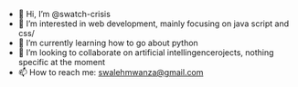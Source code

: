 - 👋 Hi, I’m @swatch-crisis
- 👀 I’m interested in web development, mainly focusing on java script and css/
- 🌱 I’m currently learning how to go about python
- 💞️ I’m looking to collaborate on artificial intellingencerojects, nothing specific at the moment 
- 📫 How to reach me: swalehmwanza@gmail.com

>
